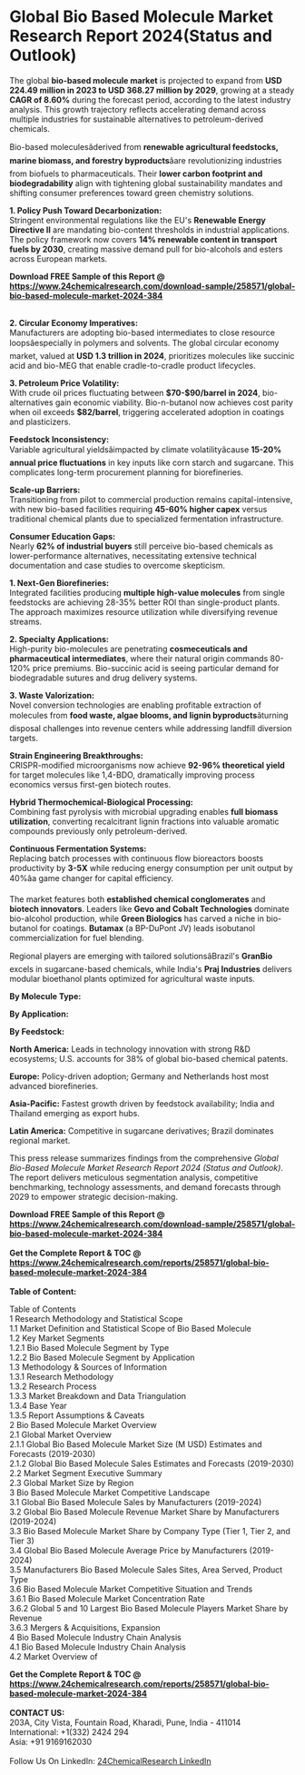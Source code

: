<h1>Global Bio Based Molecule Market Research Report 2024(Status and Outlook)</h1><p>The global <strong>bio-based molecule market</strong> is projected to expand from <strong>USD 224.49 million in 2023 to USD 368.27 million by 2029</strong>, growing at a steady <strong>CAGR of 8.60%</strong> during the forecast period, according to the latest industry analysis. This growth trajectory reflects accelerating demand across multiple industries for sustainable alternatives to petroleum-derived chemicals.</p><p>Bio-based moleculesâderived from <strong>renewable agricultural feedstocks, marine biomass, and forestry byproducts</strong>âare revolutionizing industries from biofuels to pharmaceuticals. Their <strong>lower carbon footprint and biodegradability</strong> align with tightening global sustainability mandates and shifting consumer preferences toward green chemistry solutions.</p><p><strong>1. Policy Push Toward Decarbonization:</strong><br>
Stringent environmental regulations like the EU's <strong>Renewable Energy Directive II</strong> are mandating bio-content thresholds in industrial applications. The policy framework now covers <strong>14% renewable content in transport fuels by 2030</strong>, creating massive demand pull for bio-alcohols and esters across European markets.</p><div><b>Download FREE Sample of this Report @ 
            <a href="https://www.24chemicalresearch.com/download-sample/258571/global-bio-based-molecule-market-2024-384">
            https://www.24chemicalresearch.com/download-sample/258571/global-bio-based-molecule-market-2024-384</a></b></div><br><p><strong>2. Circular Economy Imperatives:</strong><br>
Manufacturers are adopting bio-based intermediates to close resource loopsâespecially in polymers and solvents. The global circular economy market, valued at <strong>USD 1.3 trillion in 2024</strong>, prioritizes molecules like succinic acid and bio-MEG that enable cradle-to-cradle product lifecycles.</p><p><strong>3. Petroleum Price Volatility:</strong><br>
With crude oil prices fluctuating between <strong>$70-$90/barrel in 2024</strong>, bio-alternatives gain economic viability. Bio-n-butanol now achieves cost parity when oil exceeds <strong>$82/barrel</strong>, triggering accelerated adoption in coatings and plasticizers.</p><p><strong>Feedstock Inconsistency:</strong><br>
Variable agricultural yieldsâimpacted by climate volatilityâcause <strong>15-20% annual price fluctuations</strong> in key inputs like corn starch and sugarcane. This complicates long-term procurement planning for biorefineries.</p><p><strong>Scale-up Barriers:</strong><br>
Transitioning from pilot to commercial production remains capital-intensive, with new bio-based facilities requiring <strong>45-60% higher capex</strong> versus traditional chemical plants due to specialized fermentation infrastructure.</p><p><strong>Consumer Education Gaps:</strong><br>
Nearly <strong>62% of industrial buyers</strong> still perceive bio-based chemicals as lower-performance alternatives, necessitating extensive technical documentation and case studies to overcome skepticism.</p><p><strong>1. Next-Gen Biorefineries:</strong><br>
Integrated facilities producing <strong>multiple high-value molecules</strong> from single feedstocks are achieving 28-35% better ROI than single-product plants. The approach maximizes resource utilization while diversifying revenue streams.</p><p><strong>2. Specialty Applications:</strong><br>
High-purity bio-molecules are penetrating <strong>cosmeceuticals and pharmaceutical intermediates</strong>, where their natural origin commands 80-120% price premiums. Bio-succinic acid is seeing particular demand for biodegradable sutures and drug delivery systems.</p><p><strong>3. Waste Valorization:</strong><br>
Novel conversion technologies are enabling profitable extraction of molecules from <strong>food waste, algae blooms, and lignin byproducts</strong>âturning disposal challenges into revenue centers while addressing landfill diversion targets.</p><p><strong>Strain Engineering Breakthroughs:</strong><br>
CRISPR-modified microorganisms now achieve <strong>92-96% theoretical yield</strong> for target molecules like 1,4-BDO, dramatically improving process economics versus first-gen biotech routes.</p><p><strong>Hybrid Thermochemical-Biological Processing:</strong><br>
Combining fast pyrolysis with microbial upgrading enables <strong>full biomass utilization</strong>, converting recalcitrant lignin fractions into valuable aromatic compounds previously only petroleum-derived.</p><p><strong>Continuous Fermentation Systems:</strong><br>
Replacing batch processes with continuous flow bioreactors boosts productivity by <strong>3-5X</strong> while reducing energy consumption per unit output by 40%âa game changer for capital efficiency.</p><p>The market features both <strong>established chemical conglomerates</strong> and <strong>biotech innovators</strong>. Leaders like <strong>Gevo and Cobalt Technologies</strong> dominate bio-alcohol production, while <strong>Green Biologics</strong> has carved a niche in bio-butanol for coatings. <strong>Butamax</strong> (a BP-DuPont JV) leads isobutanol commercialization for fuel blending.</p><p>Regional players are emerging with tailored solutionsâBrazil's <strong>GranBio</strong> excels in sugarcane-based chemicals, while India's <strong>Praj Industries</strong> delivers modular bioethanol plants optimized for agricultural waste inputs.</p><p><strong>By Molecule Type:</strong></p><p><strong>By Application:</strong></p><p><strong>By Feedstock:</strong></p><p><strong>North America:</strong> Leads in technology innovation with strong R&amp;D ecosystems; U.S. accounts for 38% of global bio-based chemical patents.</p><p><strong>Europe:</strong> Policy-driven adoption; Germany and Netherlands host most advanced biorefineries.</p><p><strong>Asia-Pacific:</strong> Fastest growth driven by feedstock availability; India and Thailand emerging as export hubs.</p><p><strong>Latin America:</strong> Competitive in sugarcane derivatives; Brazil dominates regional market.</p><p>This press release summarizes findings from the comprehensive <em>Global Bio-Based Molecule Market Research Report 2024 (Status and Outlook)</em>. The report delivers meticulous segmentation analysis, competitive benchmarking, technology assessments, and demand forecasts through 2029 to empower strategic decision-making.</p><div><b>Download FREE Sample of this Report @ 
            <a href="https://www.24chemicalresearch.com/download-sample/258571/global-bio-based-molecule-market-2024-384">
            https://www.24chemicalresearch.com/download-sample/258571/global-bio-based-molecule-market-2024-384</a></b></div><br><div><b>Get the Complete Report & TOC @ 
            <a href="https://www.24chemicalresearch.com/reports/258571/global-bio-based-molecule-market-2024-384">
            https://www.24chemicalresearch.com/reports/258571/global-bio-based-molecule-market-2024-384</a></b></div><br>
            <b>Table of Content:</b><p>Table of Contents<br />
1 Research Methodology and Statistical Scope<br />
1.1 Market Definition and Statistical Scope of Bio Based Molecule<br />
1.2 Key Market Segments<br />
1.2.1 Bio Based Molecule Segment by Type<br />
1.2.2 Bio Based Molecule Segment by Application<br />
1.3 Methodology & Sources of Information<br />
1.3.1 Research Methodology<br />
1.3.2 Research Process<br />
1.3.3 Market Breakdown and Data Triangulation<br />
1.3.4 Base Year<br />
1.3.5 Report Assumptions & Caveats<br />
2 Bio Based Molecule Market Overview<br />
2.1 Global Market Overview<br />
2.1.1 Global Bio Based Molecule Market Size (M USD) Estimates and Forecasts (2019-2030)<br />
2.1.2 Global Bio Based Molecule Sales Estimates and Forecasts (2019-2030)<br />
2.2 Market Segment Executive Summary<br />
2.3 Global Market Size by Region<br />
3 Bio Based Molecule Market Competitive Landscape<br />
3.1 Global Bio Based Molecule Sales by Manufacturers (2019-2024)<br />
3.2 Global Bio Based Molecule Revenue Market Share by Manufacturers (2019-2024)<br />
3.3 Bio Based Molecule Market Share by Company Type (Tier 1, Tier 2, and Tier 3)<br />
3.4 Global Bio Based Molecule Average Price by Manufacturers (2019-2024)<br />
3.5 Manufacturers Bio Based Molecule Sales Sites, Area Served, Product Type<br />
3.6 Bio Based Molecule Market Competitive Situation and Trends<br />
3.6.1 Bio Based Molecule Market Concentration Rate<br />
3.6.2 Global 5 and 10 Largest Bio Based Molecule Players Market Share by Revenue<br />
3.6.3 Mergers & Acquisitions, Expansion<br />
4 Bio Based Molecule Industry Chain Analysis<br />
4.1 Bio Based Molecule Industry Chain Analysis<br />
4.2 Market Overview of</p><div><b>Get the Complete Report & TOC @ 
            <a href="https://www.24chemicalresearch.com/reports/258571/global-bio-based-molecule-market-2024-384">
            https://www.24chemicalresearch.com/reports/258571/global-bio-based-molecule-market-2024-384</a></b></div><br><b>CONTACT US:</b><br>
            203A, City Vista, Fountain Road, Kharadi, Pune, India - 411014<br>
            International: +1(332) 2424 294<br>
            Asia: +91 9169162030 <br><br>
            Follow Us On LinkedIn: <a href="https://www.linkedin.com/company/24chemicalresearch/">24ChemicalResearch LinkedIn</a>